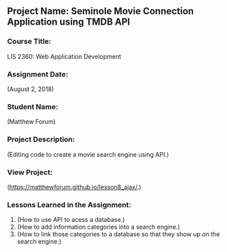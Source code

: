 ## Project Name:  Seminole Movie Connection Application using TMDB API

### Course Title:
LIS 2360:  Web Application Development

### Assignment Date:  
(August 2, 2018)

### Student Name:  
(Matthew Forum)

### Project Description:
(Editing code to create a movie search engine using API.)

### View Project:
(https://matthewforum.github.io/lesson8_ajax/.)

### Lessons Learned in the Assignment:
1. (How to use API to acess a database.)
2. (How to add information categories into a search engine.)
3. (How to link those categories to a database so that they show up on the search engine.)
